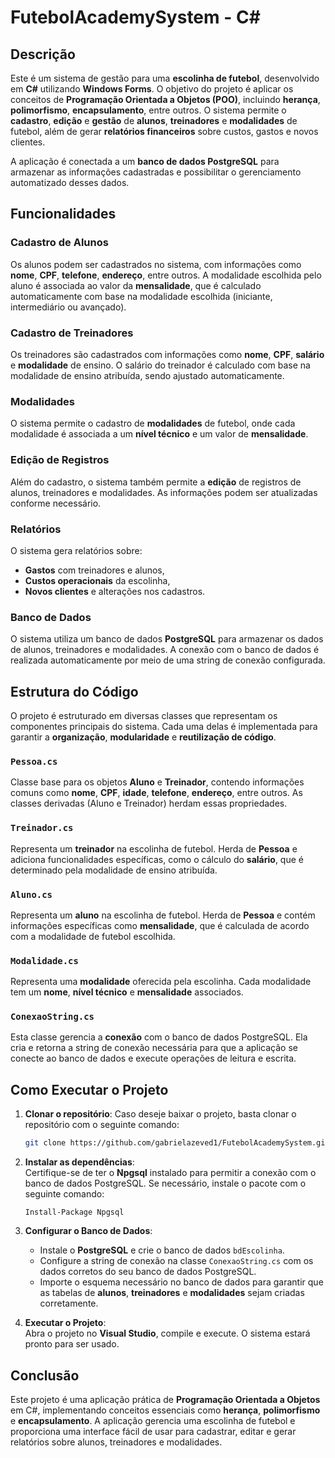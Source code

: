 # FutebolAcademySystem - C#

## Descrição

Este é um sistema de gestão para uma **escolinha de futebol**, desenvolvido em **C#** utilizando **Windows Forms**. O objetivo do projeto é aplicar os conceitos de **Programação Orientada a Objetos (POO)**, incluindo **herança**, **polimorfismo**, **encapsulamento**, entre outros. O sistema permite o **cadastro**, **edição** e **gestão** de **alunos**, **treinadores** e **modalidades** de futebol, além de gerar **relatórios financeiros** sobre custos, gastos e novos clientes.

A aplicação é conectada a um **banco de dados PostgreSQL** para armazenar as informações cadastradas e possibilitar o gerenciamento automatizado desses dados.

## Funcionalidades

### Cadastro de Alunos
Os alunos podem ser cadastrados no sistema, com informações como **nome**, **CPF**, **telefone**, **endereço**, entre outros. A modalidade escolhida pelo aluno é associada ao valor da **mensalidade**, que é calculado automaticamente com base na modalidade escolhida (iniciante, intermediário ou avançado).

### Cadastro de Treinadores
Os treinadores são cadastrados com informações como **nome**, **CPF**, **salário** e **modalidade** de ensino. O salário do treinador é calculado com base na modalidade de ensino atribuída, sendo ajustado automaticamente.

### Modalidades
O sistema permite o cadastro de **modalidades** de futebol, onde cada modalidade é associada a um **nível técnico** e um valor de **mensalidade**.

### Edição de Registros
Além do cadastro, o sistema também permite a **edição** de registros de alunos, treinadores e modalidades. As informações podem ser atualizadas conforme necessário.

### Relatórios
O sistema gera relatórios sobre:
- **Gastos** com treinadores e alunos,
- **Custos operacionais** da escolinha,
- **Novos clientes** e alterações nos cadastros.

### Banco de Dados
O sistema utiliza um banco de dados **PostgreSQL** para armazenar os dados de alunos, treinadores e modalidades. A conexão com o banco de dados é realizada automaticamente por meio de uma string de conexão configurada.

## Estrutura do Código

O projeto é estruturado em diversas classes que representam os componentes principais do sistema. Cada uma delas é implementada para garantir a **organização**, **modularidade** e **reutilização de código**.

### `Pessoa.cs`
Classe base para os objetos **Aluno** e **Treinador**, contendo informações comuns como **nome**, **CPF**, **idade**, **telefone**, **endereço**, entre outros. As classes derivadas (Aluno e Treinador) herdam essas propriedades.

### `Treinador.cs`
Representa um **treinador** na escolinha de futebol. Herda de **Pessoa** e adiciona funcionalidades específicas, como o cálculo do **salário**, que é determinado pela modalidade de ensino atribuída.

### `Aluno.cs`
Representa um **aluno** na escolinha de futebol. Herda de **Pessoa** e contém informações específicas como **mensalidade**, que é calculada de acordo com a modalidade de futebol escolhida.

### `Modalidade.cs`
Representa uma **modalidade** oferecida pela escolinha. Cada modalidade tem um **nome**, **nível técnico** e **mensalidade** associados.

### `ConexaoString.cs`
Esta classe gerencia a **conexão** com o banco de dados PostgreSQL. Ela cria e retorna a string de conexão necessária para que a aplicação se conecte ao banco de dados e execute operações de leitura e escrita.

## Como Executar o Projeto


1. **Clonar o repositório**:
   Caso deseje baixar o projeto, basta clonar o repositório com o seguinte comando:

   ```bash
   git clone https://github.com/gabrielazeved1/FutebolAcademySystem.git
2. **Instalar as dependências**:  
   Certifique-se de ter o **Npgsql** instalado para permitir a conexão com o banco de dados PostgreSQL. Se necessário, instale o pacote com o seguinte comando:

   `Install-Package Npgsql`

3. **Configurar o Banco de Dados**:  
   - Instale o **PostgreSQL** e crie o banco de dados `bdEscolinha`.  
   - Configure a string de conexão na classe `ConexaoString.cs` com os dados corretos do seu banco de dados PostgreSQL.  
   - Importe o esquema necessário no banco de dados para garantir que as tabelas de **alunos**, **treinadores** e **modalidades** sejam criadas corretamente.

4. **Executar o Projeto**:  
   Abra o projeto no **Visual Studio**, compile e execute. O sistema estará pronto para ser usado.

## Conclusão

Este projeto é uma aplicação prática de **Programação Orientada a Objetos** em C#, implementando conceitos essenciais como **herança**, **polimorfismo** e **encapsulamento**. A aplicação gerencia uma escolinha de futebol e proporciona uma interface fácil de usar para cadastrar, editar e gerar relatórios sobre alunos, treinadores e modalidades.
